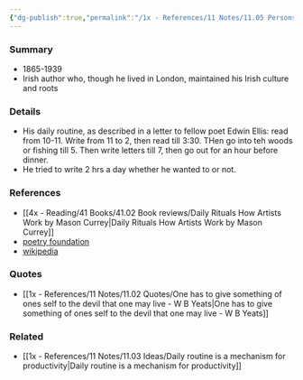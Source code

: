 ```yaml
---
{"dg-publish":true,"permalink":"/1x - References/11 Notes/11.05 Persons/W. B. Yeats/","title":"W. B. Yeats","created":"2023-05-01T09:31:42.000+03:00","updated":"2024-02-14T20:18:18.028+03:00"}
---
```



### Summary
- 1865-1939
- Irish author who, though he lived in London, maintained his Irish culture and roots

### Details
- His daily routine, as described in a letter to fellow poet Edwin Ellis: read from 10-11. Write from 11 to 2, then read till 3:30. THen go into teh woods or fishing till 5. Then write letters till 7, then go out for an hour before dinner.
- He tried to write 2 hrs a day whether he wanted to or not. 

### References
- [[4x - Reading/41 Books/41.02 Book reviews/Daily Rituals How Artists Work by Mason Currey\|Daily Rituals How Artists Work by Mason Currey]]
- [poetry foundation](https://www.poetryfoundation.org/poets/william-butler-yeats)
- [wikipedia](https://en.wikipedia.org/wiki/W._B._Yeats)

### Quotes
- [[1x - References/11 Notes/11.02 Quotes/One has to give something of ones self to the devil that one may live - W B Yeats\|One has to give something of ones self to the devil that one may live - W B Yeats]]

### Related
- [[1x - References/11 Notes/11.03 Ideas/Daily routine is a mechanism for productivity\|Daily routine is a mechanism for productivity]]